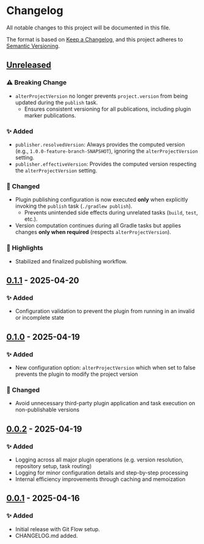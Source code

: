 # Changelog

All notable changes to this project will be documented in this file.

The format is based on [Keep a Changelog](https://keepachangelog.com/en/1.0.0/),
and this project adheres to [Semantic Versioning](https://semver.org/).

## [Unreleased]

### ⚠️ Breaking Change
- `alterProjectVersion` no longer prevents `project.version` from being updated during the `publish` task.
    - Ensures consistent versioning for all publications, including plugin marker publications.

### ✨ Added
- `publisher.resolvedVersion`: Always provides the computed version (e.g., `1.0.0-feature-branch-SNAPSHOT`), ignoring the `alterProjectVersion` setting.
- `publisher.effectiveVersion`: Provides the computed version respecting the `alterProjectVersion` setting.

### 🔄 Changed
- Plugin publishing configuration is now executed **only** when explicitly invoking the `publish` task (`./gradlew publish`).
    - Prevents unintended side effects during unrelated tasks (`build`, `test`, etc.).
- Version computation continues during all Gradle tasks but applies changes **only when required** (respects `alterProjectVersion`).

### 🎉 Highlights
- Stabilized and finalized publishing workflow.

## [0.1.1] - 2025-04-20
### ✨ Added
- Configuration validation to prevent the plugin from running in an invalid or incomplete state

## [0.1.0] - 2025-04-19
### ✨ Added
- New configuration option: `alterProjectVersion` which when set to false prevents the plugin to modify the project version

### 🔄 Changed
- Avoid unnecessary third-party plugin application and task execution on non-publishable versions

## [0.0.2] - 2025-04-19
### ✨ Added
- Logging across all major plugin operations (e.g. version resolution, repository setup, task routing)
- Logging for minor configuration details and step-by-step processing
- Internal efficiency improvements through caching and memoization

## [0.0.1] - 2025-04-16
### ✨ Added
- Initial release with Git Flow setup.
- CHANGELOG.md added.

[Unreleased]: https://github.com/zucca-devops-tooling/gradle-publisher/compare/v0.1.1...HEAD
[0.1.1]: https://github.com/zucca-devops-tooling/gradle-publisher/compare/v0.1.0...v0.1.1
[0.1.0]: https://github.com/zucca-devops-tooling/gradle-publisher/compare/v0.0.2...v0.1.0
[0.0.2]: https://github.com/zucca-devops-tooling/gradle-publisher/compare/v0.0.1...v0.0.2
[0.0.1]: https://github.com/zucca-devops-tooling/gradle-publisher/releases/tag/v0.0.1